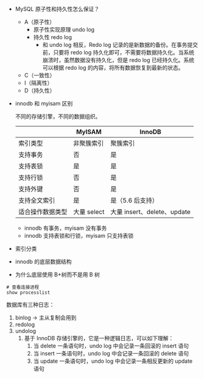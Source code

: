 - MySQL 原子性和持久性怎么保证？

  - A（原子性）
    - 原子性实现原理 undo log
    - 持久性 redo log
      - 和 undo log 相反，Redo log 记录的是新数据的备份。在事务提交前，只要将 redo log 持久化即可，不需要将数据持久化。当系统崩溃时，虽然数据没有持久化，但是 redo log 已经持久化。系统可以根据 redo log 的内容，将所有数据恢复到最新的状态。
  - C（一致性）
  - I（隔离性）
  - D（持久性）

- innodb 和 myisam 区别

  不同的存储引擎，不同的数据组织。

  |                  | MyISAM      | InnoDB                      |
  | ---------------- | ----------- | --------------------------- |
  | 索引类型         | 非聚簇索引  | 聚簇索引                    |
  | 支持事务         | 否          | 是                          |
  | 支持表锁         | 是          | 是                          |
  | 支持行锁         | 否          | 是                          |
  | 支持外键         | 否          | 是                          |
  | 支持全文索引     | 是          | 是（5.6 后支持）            |
  | 适合操作数据类型 | 大量 select | 大量 insert、delete、update |

  - innodb 有事务，myisam 没有事务
  - innodb 支持表锁和行锁，myisam 只支持表锁

- 索引分类

- innodb 的底层数据结构

- 为什么底层使用 B+树而不是用 B 树





```shell
# 查看连接进程
show processlist
```

数据库有三种日志：

1. binlog  -> 主从复制会用到
2. redolog
3. undolog
   1. 基于 InnoDB 存储引擎的，它是一种逻辑日志，可以如下理解：
      1. 当 delete 一条语句时，undo log 中会记录一条回滚的 insert 语句
      2. 当 insert 一条语句时，undo log 中会记录一条回滚的 delete 语句
      3. 当 update 一条语句时，undo log 中会记录一条相反更新的 update 语句

































































